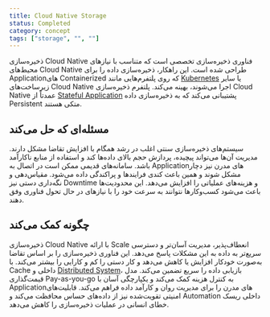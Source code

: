 ```yaml
---
title: Cloud Native Storage
status: Completed
category: concept
tags: ["storage", "", ""]
---
```


ذخیره‌سازی Cloud Native فناوری ذخیره‌سازی تخصصی است که متناسب با نیازهای محیط‌های Cloud Native طراحی شده است. این راهکار، ذخیره‌سازی داده را برای Applicationهای Containerized که روی پلتفرم‌هایی مانند [Kubernetes](/kubernetes/) یا سایر زیرساخت‌های Cloud Native اجرا می‌شوند، بهینه می‌کند. پلتفرم ذخیره‌سازی Cloud Native عمدتاً از [Stateful Application](/stateful-apps/) پشتیبانی می‌کند که به ذخیره‌سازی داده Persistent متکی هستند.

## مسئله‌ای که حل می‌کند

سیستم‌های ذخیره‌سازی سنتی اغلب در رشد همگام با افزایش تقاضا مشکل دارند. مدیریت آن‌ها می‌تواند پیچیده، پردازش حجم بالای داده‌ها کند و استفاده از منابع ناکارآمد باشد. سامانه‌های قدیمی ممکن است در اتصال به Applicationهای مدرن نیز دچار مشکل شوند و همین باعث کندی فرایندها و پراکندگی داده می‌شود. مقیاس‌دهی و نگه‌داری دستی نیز Downtime و هزینه‌های عملیاتی را افزایش می‌دهد. این محدودیت‌ها باعث می‌شود کسب‌وکارها نتوانند به سرعت خود را با نیازهای در حال تحول فناوری وفق دهند.

## چگونه کمک می‌کند

ذخیره‌سازی Cloud Native با ارائه Scale انعطاف‌پذیر، مدیریت آسان‌تر و دسترسی سریع‌تر به داده به این مشکلات پاسخ می‌دهد. این فناوری ذخیره‌سازی را بر اساس تقاضا به‌صورت خودکار افزایش یا کاهش می‌دهد و کار دستی را کم و کارایی را بیشتر می‌کند. با Cache داخلی و [Distributed System](/distributed-systems/)، بازیابی داده را سریع تضمین می‌کند. مدل قیمت‌گذاری Pay-as-you-go به کنترل هزینه کمک می‌کند و یکپارچگی آسان با Applicationهای مدرن را برای مدیریت روان و کارآمد داده فراهم می‌کند. قابلیت‌های امنیتی تقویت‌شده نیز از داده‌های حساس محافظت می‌کند و Automation داخلی ریسک خطای انسانی در عملیات ذخیره‌سازی را کاهش می‌دهد.
